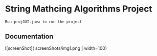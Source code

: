 # String Mathcing Algorithms Project
```
Run projGUI.java to run the project
```
## Documentation
![screenShot]( screenShots/img1.png | width=100)
